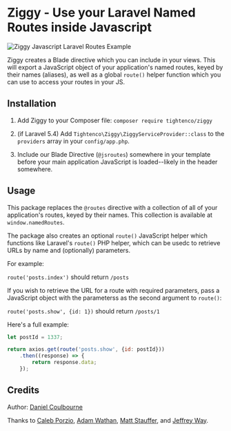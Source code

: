 # Ziggy - Use your Laravel Named Routes inside Javascript

![Ziggy Javascript Laravel Routes Example](http://i.imgur.com/m6C9Cfy.gif)

Ziggy creates a Blade directive which you can include in your views. This will export a JavaScript object of your application's named routes, keyed by their names (aliases), as well as a global `route()` helper function which you can use to access your routes in your JS.

## Installation 

1. Add Ziggy to your Composer file: `composer require tightenco/ziggy`

2. (if Laravel 5.4) Add `Tightenco\Ziggy\ZiggyServiceProvider::class` to the `providers` array in your `config/app.php`.

3. Include our Blade Directive (`@jsroutes`) somewhere in your template before your main application JavaScript is loaded--likely in the header somewhere.

## Usage

This package replaces the `@routes` directive with a collection of all of your application's routes, keyed by their names. This collection is available at `window.namedRoutes`.

The package also creates an optional `route()` JavaScript helper which functions like Laravel's `route()` PHP helper, which can be usedc to retrieve URLs by name and (optionally) parameters. 

For example:

`route('posts.index')` should return `/posts`

If you wish to retrieve the URL for a route with required parameters, pass a JavaScript object with the parameterss as the second argument to `route()`:

`route('posts.show', {id: 1})` should return `/posts/1`

Here's a full example:

```javascript
let postId = 1337;

return axios.get(route('posts.show', {id: postId}))
    .then((response) => {
        return response.data;
    });
```

## Credits

Author: [Daniel Coulbourne](https://twitter.com/DCoulbourne)

Thanks to [Caleb Porzio](http://twitter.com/calebporzio), [Adam Wathan](http://twitter.com/adamwathan), [Matt Stauffer](http://twitter.com/stauffermatt), and [Jeffrey Way](http://twitter.com/jeffrey_way).
